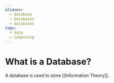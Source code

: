 ```yaml
---
aliases:
  - database
  - Databases
  - databases
tags:
  - data
  - computing
---
```

# What is a Database?
A database is used to store [[Information Theory]]. 